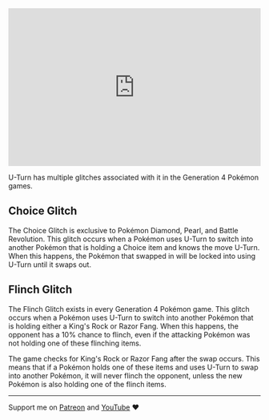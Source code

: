 <iframe style="max-width: 100%;" width="560" height="315" src="https://www.youtube.com/embed/xwWE0Tsx2cA?si=w0xQkmdkfLt3al8v" title="YouTube video player" frameborder="0" allow="accelerometer; autoplay; clipboard-write; encrypted-media; gyroscope; picture-in-picture; web-share" referrerpolicy="strict-origin-when-cross-origin" allowfullscreen></iframe>

U-Turn has multiple glitches associated with it in the Generation 4 Pokémon games.
## Choice Glitch
The Choice Glitch is exclusive to Pokémon Diamond, Pearl, and Battle Revolution. This glitch occurs when a Pokémon uses U-Turn to switch into another Pokémon that is holding a Choice item and knows the move U-Turn. When this happens, the Pokémon that swapped in will be locked into using U-Turn until it swaps out.
## Flinch Glitch
The Flinch Glitch exists in every Generation 4 Pokémon game. This glitch occurs when a Pokémon uses U-Turn to switch into another Pokémon that is holding either a King's Rock or Razor Fang. When this happens, the opponent has a 10% chance to flinch, even if the attacking Pokémon was not holding one of these flinching items.

The game checks for King's Rock or Razor Fang after the swap occurs. This means that if a Pokémon holds one of these items and uses U-Turn to swap into another Pokémon, it will never flinch the opponent, unless the new Pokémon is also holding one of the flinch items.

---

Support me on [Patreon](https://www.patreon.com/c/Etchy) and [YouTube](https://youtube.com/etch) ❤️
